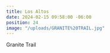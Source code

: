 ```yaml
---
title: Los Altos
date: 2024-02-15 09:58:00 -06:00
position: 24
image: "/uploads/GRANITE%20TRAIL.jpg"
---
```


Granite Trail